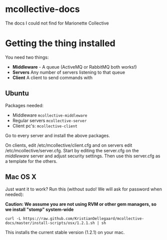 mcollective-docs
================

The docs I could not find for Marionette Collective

Getting the thing installed
===========================

You need two things:

- **Middleware** - A queue (ActiveMQ or RabbitMQ both works!)
- **Servers** Any number of servers listening to that queue
- **Client** A client to send commands with


Ubuntu
------

Packages needed:
- Middleware ``mcollective-middleware``
- Regular servers ``mcollective-server``
- Client pc's: ``mcollective-client``

Go to every server and install the above packages. 

On clients, edit /etc/mcollective/client.cfg and on servers edit /etc/mcollective/server.cfg. Start by editing the server.cfg on the *middleware* server and adjust security settings. Then use this server.cfg as a template for the others.

Mac OS X
--------

Just want it to work? Run this (without sudo! We will ask for password when needed):

  **Caution: We assume you are not using RVM or other gem managers, so we install "stomp" system-wide**

``curl -L https://raw.github.com/KristianOellegaard/mcollective-docs/master/install-scripts/osx/1.2.1.sh | sh``

This installs the current stable version (1.2.1) on your mac.